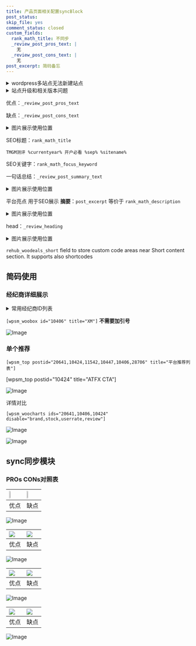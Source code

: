 ```yaml
---
title: 产品页面相关配置syncBlock
post_status: 
skip_file: yes
comment_status: closed
custom_fields:
  rank_math_title: 不同步
  _review_post_pros_text: |
    无
  _review_post_cons_text: |
    无
post_excerpt: 简码备忘
---
```

<details><summary>wordpress多站点无法新建站点</summary>

<li>和报错需要清理cookies一样的原因</li>
<li>wp-config.php里面<code>define( 'SUBDOMAIN_INSTALL', false );//子域名安装</code></li>
<li>新建子站点是用<code>define( 'SUBDOMAIN_INSTALL', true);//子域名安装</code> 完成以后，改成<code>false</code></li>
</details>

<details><summary>站点升级和相关版本问题</summary>

<p>wordpress：5.9.9
woocommerce：7.5.1
出现问题的地方：主题选项里面>><strong>Product layout >>compact style</strong></p>
<p>如何出现没有用过的字段 导致无法保存。先导出配置 然后进行修改，后面再次恢复即可。</p>
<p>出现部分字段无法显示时，需要返回默认布局后，对产品进行保存就好了。</p>
<p></p>
</details>

优点：`_review_post_pros_text`

缺点：`_review_post_cons_text`

<details><summary>图片展示使用位置</summary>

<img src="https://prod-files-secure.s3.us-west-2.amazonaws.com/39ed1227-6d7d-4570-be36-9ccd4a2c4241/f51d3d83-55d4-4bdf-9604-f37ec77ab556/Untitled.png?X-Amz-Algorithm=AWS4-HMAC-SHA256&X-Amz-Content-Sha256=UNSIGNED-PAYLOAD&X-Amz-Credential=ASIAZI2LB466UJAYB47B%2F20250221%2Fus-west-2%2Fs3%2Faws4_request&X-Amz-Date=20250221T165518Z&X-Amz-Expires=3600&X-Amz-Security-Token=IQoJb3JpZ2luX2VjELD%2F%2F%2F%2F%2F%2F%2F%2F%2F%2FwEaCXVzLXdlc3QtMiJHMEUCIFVSKL9g6CMzIAuJMcM%2FPs3LtHfF9v25nHQ7QScKT%2FAhAiEA8cb5uN5Yebu1IZqhpM0bVg8GDrVaVTInKgIR02R9irYqiAQI2f%2F%2F%2F%2F%2F%2F%2F%2F%2F%2FARAAGgw2Mzc0MjMxODM4MDUiDM%2B24CdPOx6FtHj5KCrcA9CgduvDAeJW3sBxxBDkd6%2BedBt1hUvqYFy43haqB1KfwoRGWKN5WKHxSGr4RtZjKq1aKBlGKPgyJGcaiqajyYc%2Bjp2Kh9ilioBJuC8PBPtjAVVbKXCTYAefIxmnuGDttibYU2%2ByXkF45P2ZmFfYmPOjmjnI4c%2Fu8wTxcLvU975JjX6i9AvN5%2FPAQuBk7jcRlDi%2B9OD7I7h7bZeHTXD7EnPyEBr1tWA91kErYKGDYGxOAzb4DmVwgzipAYPPLIPwfXoe1dAHpvanIa8ROM%2FEbSJ8QOZrN8004OS1gUp4d%2BmQsiuKsaBMj0r4JZq5NgMBxc7uigyp0A42DvAAMD9cMn%2Fxhovvaov5UGzA6xtIfohfACBcQxZMFv2E7fNOPPBEDDpvooF8kcYcnBcW2z5N90yY5R%2B21hY%2BvXEynTEKKW32wDbZG3ohs3AMwlToWIU%2B3KQkNhFsw84PaezmO3dT0MH%2F4Ngvx3nwWik01gyyvUw%2Bt%2Fp%2BbG7tKTR7djZUc%2FgppDTOC47Tn2gSK9Gml1Dnym3BD%2FzpPCF%2BCN40nFMVNbotVrTNGy5IUc9USWcYQqzvbU3EYZPQL0UqEvVVC4Ay6fGuBC7%2BxP%2F2tBT9XFPuR40iS21sPWxrFBIpQEg4MOq74r0GOqUBgrXFYO%2Fx%2BdDQvuYYy8x5Bf25zmT0DPjKizkuty1MTG0Ft4b0u3B62Iq24ECdg0MKs6ATv%2BQrBa98CD%2BwnEnPVZU0s7YQ%2F5EgbfjxX%2BzfyogIFRdD%2FtRmanwDg2FQSKLNiLWURt3hyYVMbpkxHeT063yLH%2B2KLq45iXRcFI7srOJ8o1dt%2By4uTRzFlCb51yHnCr%2BnqrJoQYgCIj6WDqyR26dEI3qm&X-Amz-Signature=8573b935469a03b90a6b9bfdc023ce9491d9007a06156869348b540e8dae6b30&X-Amz-SignedHeaders=host&x-id=GetObject" alt="Image">
</details>

SEO标题：`rank_math_title`

`TMGM测评 %currentyear% 开户必看 %sep% %sitename%`

SEO关键字：`rank_math_focus_keyword`

一句话总结：`_review_post_summary_text`

<details><summary>图片展示使用位置</summary>

<img src="https://prod-files-secure.s3.us-west-2.amazonaws.com/39ed1227-6d7d-4570-be36-9ccd4a2c4241/4b96a922-296c-4f4e-8630-d1c870cbce01/Untitled.png?X-Amz-Algorithm=AWS4-HMAC-SHA256&X-Amz-Content-Sha256=UNSIGNED-PAYLOAD&X-Amz-Credential=ASIAZI2LB4665SVMDULA%2F20250221%2Fus-west-2%2Fs3%2Faws4_request&X-Amz-Date=20250221T165519Z&X-Amz-Expires=3600&X-Amz-Security-Token=IQoJb3JpZ2luX2VjELD%2F%2F%2F%2F%2F%2F%2F%2F%2F%2FwEaCXVzLXdlc3QtMiJHMEUCIQDHc90c4GE6YNKnaeIAxLCUntw%2BLxqC3gWFMbtKzv%2B3JQIgIdZwGbNqY%2BNXU9jJxkSPx68ezGwDLX%2BNifhHs9Dkxf4qiAQI2f%2F%2F%2F%2F%2F%2F%2F%2F%2F%2FARAAGgw2Mzc0MjMxODM4MDUiDNHmtGnmsdAoRrtHzSrcA%2B%2BlcCSVuvkc55E%2B6KvGKCcBlpwFRoHIkFu7exkFl877lq%2BuqkhQEWTU8%2BgeXgqYJVWtOJbu2p%2FFXp91oxLIGQ3PGb0eapCQgqLCb1gLGAB1UBMeCRSuIUxf7dS0MUWI9DyZ58117A0hnZvR1UxlSdKf1kqaogmbHNr6jFPrY%2B1KiBIXMD72xHZA5%2Fa4u4C6uIkettnW%2F1O6gkgafVOCs%2F0CePrsvxFLUyvJGucYK1%2FSp9y2cMZhoNUitQEeQNKHIhei3N%2FyXBpKvQE1X2RdAfiAMw6msPPl%2BX6TfhnvzN2uR61IGlmwKSZGrjahSOztXbVcZZOlQriZr8h3clhvxR4erb%2F%2FQtWb6y9WVWeTsFpdhD4eNpwlaNirwYhzdsrmqAtDc9dyMAGHVT7cAAB1TI4NGylS7q%2B1Y3sXkzXZygvH5OXGz7lU3N%2BdXCQPAUPf6zl1BbeYP118K6gmBxYRJKUxs9Z%2FytUH20QIOlr6C0721VgrpG81GSYAzG6MjeK3CI%2B2UCaZ1ANL0NwEjSqn4uGIBOiCPyA9arQhJ1pJtrpYfSLIGPahuCoiro5p8SFaHjh%2FYB2CYYmBG%2B%2BAJ4rTvDJ1CjahaTy1XbI6cpBR74IAS1G8yXfA%2BBS%2FePSdMPK74r0GOqUBEqsLocbS5l38p7JvRqSdBinYSW8OTrF2SsdHLJmHYwnfajB9tQbExGClhGnSxe8SkCi2XT95U3AGtnRde4EC%2FWNnJWYjM8cTrymvshjXiuuJlRICYLrEsbNdLE9203AogdRbwhIpwLTm4Yd9DGln%2BMtv1cyKH3C%2Fpbd0%2F8wrRcgXLVDNGODAzcM7zioCLPoc%2BfQ58yO065A%2B4V%2FPNC3sfQA5oc6G&X-Amz-Signature=6f291a3911363cce3b2b28b5cc1ba584a48a40e95698d014fad62f9f41248e70&X-Amz-SignedHeaders=host&x-id=GetObject" alt="Image">
</details>

平台亮点 用于SEO展示 **摘要**：`post_excerpt`  等价于 `rank_math_description`

<details><summary>图片展示使用位置</summary>

<img src="https://prod-files-secure.s3.us-west-2.amazonaws.com/39ed1227-6d7d-4570-be36-9ccd4a2c4241/1ee11f63-b60a-4dfe-a7a7-d58ff23b5d88/Untitled.png?X-Amz-Algorithm=AWS4-HMAC-SHA256&X-Amz-Content-Sha256=UNSIGNED-PAYLOAD&X-Amz-Credential=ASIAZI2LB466Q4543BV2%2F20250221%2Fus-west-2%2Fs3%2Faws4_request&X-Amz-Date=20250221T165519Z&X-Amz-Expires=3600&X-Amz-Security-Token=IQoJb3JpZ2luX2VjELD%2F%2F%2F%2F%2F%2F%2F%2F%2F%2FwEaCXVzLXdlc3QtMiJIMEYCIQDb%2FCEwNA9QT4dK2x2g4s97ORDz9Xu5zgCnGnpOPi%2BcwgIhAKUi%2Fluui4PAJ1mt%2FzVTmQ5rKtlCx7W8lXXPNbzRFRTMKogECNn%2F%2F%2F%2F%2F%2F%2F%2F%2F%2FwEQABoMNjM3NDIzMTgzODA1Igx1%2FFrNrW%2FHPajTg2Iq3AMvnde%2BT%2BYNdPTcbapBg5R12KEV0GxQsyKfxvfJK8iUTYjm5yoxSxuj33Ge3Jt1nFVybzf5W4HS7cd1Sf%2FuScXIKUFG%2B5MSeLTBTEX28XQAUjHl1s5%2FD%2FlkaJVFixxWpD6pqBgJaDFOxk2%2FEBsKstWK1jUu8soPSXQGEyNI%2FDdpiCULqOQ8HaJkyYqrIwJN0eYHzJ0JNM0YInt5f7zITscsFPmUM9L%2BXdymvaI0Q7v49lCKO8DKHtGS90yJw8ezXzdtSSQuSW4x7GL44jqwl5galuM9Q7x2v1JkGaQyIzlkio85%2FDQHV2XZAzJDEQn3OOy8JB4%2B4%2FBHfDHzE0ItYRJrOsFzA%2F%2FzPkNyjPHDuzdovnssf1AV8jShWee%2B8mEwwRu3bH1FRg7iIYKEo3gR1aZRaJw773dpNUDRvNvKoQU4SbW6oX3ebWAa157GRu1WXA5cC%2F97lGEO0Ak6bvafGCaTsYwh41xPlz8KzkClAzYlybhNJr1UY6KJ8umQ4Ld5EBbKKEg6UYNlyYSlU3PZBriFrKpVGVlbQncDM6mxFSU8Vbo%2FLrrxXoPF0lLYWj9GxiTc40feFVFwIBl6qAWvK10bKBEV29KcIqrnPBGv0m%2FwNZmMjWfMorzoV7cxHzDju%2BK9BjqkAZhatQhdldwYSaLnp925b0PiGtvHaIl6m8Hal0Y6EeIpiTc%2FpFhDb8gUUxOw7PxDE0jyVr3qPP3pvJS588FcQ%2BOWiPBjbpfIU66Tl5d0u1yPFNTM3434PkNSNFbd2O%2BHVapnhDzUe%2BpbFh75uQSyzhQ6uaICm4A%2F19ACRC7vtCYZe6oSvdBHdbHqlloq%2Fl2miQruMUtCGlg92OzbVsgXvKlv97Xr&X-Amz-Signature=8ab1762c014e449e9b743748ad7f4cfbe0c353d9e219bb8f59e6c3d41059e876&X-Amz-SignedHeaders=host&x-id=GetObject" alt="Image">
<img src="https://prod-files-secure.s3.us-west-2.amazonaws.com/39ed1227-6d7d-4570-be36-9ccd4a2c4241/ad4118b5-78d8-4fbe-801e-3b29b5d99c01/Untitled.png?X-Amz-Algorithm=AWS4-HMAC-SHA256&X-Amz-Content-Sha256=UNSIGNED-PAYLOAD&X-Amz-Credential=ASIAZI2LB466Q4543BV2%2F20250221%2Fus-west-2%2Fs3%2Faws4_request&X-Amz-Date=20250221T165519Z&X-Amz-Expires=3600&X-Amz-Security-Token=IQoJb3JpZ2luX2VjELD%2F%2F%2F%2F%2F%2F%2F%2F%2F%2FwEaCXVzLXdlc3QtMiJIMEYCIQDb%2FCEwNA9QT4dK2x2g4s97ORDz9Xu5zgCnGnpOPi%2BcwgIhAKUi%2Fluui4PAJ1mt%2FzVTmQ5rKtlCx7W8lXXPNbzRFRTMKogECNn%2F%2F%2F%2F%2F%2F%2F%2F%2F%2FwEQABoMNjM3NDIzMTgzODA1Igx1%2FFrNrW%2FHPajTg2Iq3AMvnde%2BT%2BYNdPTcbapBg5R12KEV0GxQsyKfxvfJK8iUTYjm5yoxSxuj33Ge3Jt1nFVybzf5W4HS7cd1Sf%2FuScXIKUFG%2B5MSeLTBTEX28XQAUjHl1s5%2FD%2FlkaJVFixxWpD6pqBgJaDFOxk2%2FEBsKstWK1jUu8soPSXQGEyNI%2FDdpiCULqOQ8HaJkyYqrIwJN0eYHzJ0JNM0YInt5f7zITscsFPmUM9L%2BXdymvaI0Q7v49lCKO8DKHtGS90yJw8ezXzdtSSQuSW4x7GL44jqwl5galuM9Q7x2v1JkGaQyIzlkio85%2FDQHV2XZAzJDEQn3OOy8JB4%2B4%2FBHfDHzE0ItYRJrOsFzA%2F%2FzPkNyjPHDuzdovnssf1AV8jShWee%2B8mEwwRu3bH1FRg7iIYKEo3gR1aZRaJw773dpNUDRvNvKoQU4SbW6oX3ebWAa157GRu1WXA5cC%2F97lGEO0Ak6bvafGCaTsYwh41xPlz8KzkClAzYlybhNJr1UY6KJ8umQ4Ld5EBbKKEg6UYNlyYSlU3PZBriFrKpVGVlbQncDM6mxFSU8Vbo%2FLrrxXoPF0lLYWj9GxiTc40feFVFwIBl6qAWvK10bKBEV29KcIqrnPBGv0m%2FwNZmMjWfMorzoV7cxHzDju%2BK9BjqkAZhatQhdldwYSaLnp925b0PiGtvHaIl6m8Hal0Y6EeIpiTc%2FpFhDb8gUUxOw7PxDE0jyVr3qPP3pvJS588FcQ%2BOWiPBjbpfIU66Tl5d0u1yPFNTM3434PkNSNFbd2O%2BHVapnhDzUe%2BpbFh75uQSyzhQ6uaICm4A%2F19ACRC7vtCYZe6oSvdBHdbHqlloq%2Fl2miQruMUtCGlg92OzbVsgXvKlv97Xr&X-Amz-Signature=fed2a044260bf18debdafaa4239436da6f44130314aa2f3ac8506a0bb35e9126&X-Amz-SignedHeaders=host&x-id=GetObject" alt="Image">
<img src="https://prod-files-secure.s3.us-west-2.amazonaws.com/39ed1227-6d7d-4570-be36-9ccd4a2c4241/a38cf7c9-a79c-4b64-9e94-13589fe0758b/Untitled.png?X-Amz-Algorithm=AWS4-HMAC-SHA256&X-Amz-Content-Sha256=UNSIGNED-PAYLOAD&X-Amz-Credential=ASIAZI2LB466Q4543BV2%2F20250221%2Fus-west-2%2Fs3%2Faws4_request&X-Amz-Date=20250221T165519Z&X-Amz-Expires=3600&X-Amz-Security-Token=IQoJb3JpZ2luX2VjELD%2F%2F%2F%2F%2F%2F%2F%2F%2F%2FwEaCXVzLXdlc3QtMiJIMEYCIQDb%2FCEwNA9QT4dK2x2g4s97ORDz9Xu5zgCnGnpOPi%2BcwgIhAKUi%2Fluui4PAJ1mt%2FzVTmQ5rKtlCx7W8lXXPNbzRFRTMKogECNn%2F%2F%2F%2F%2F%2F%2F%2F%2F%2FwEQABoMNjM3NDIzMTgzODA1Igx1%2FFrNrW%2FHPajTg2Iq3AMvnde%2BT%2BYNdPTcbapBg5R12KEV0GxQsyKfxvfJK8iUTYjm5yoxSxuj33Ge3Jt1nFVybzf5W4HS7cd1Sf%2FuScXIKUFG%2B5MSeLTBTEX28XQAUjHl1s5%2FD%2FlkaJVFixxWpD6pqBgJaDFOxk2%2FEBsKstWK1jUu8soPSXQGEyNI%2FDdpiCULqOQ8HaJkyYqrIwJN0eYHzJ0JNM0YInt5f7zITscsFPmUM9L%2BXdymvaI0Q7v49lCKO8DKHtGS90yJw8ezXzdtSSQuSW4x7GL44jqwl5galuM9Q7x2v1JkGaQyIzlkio85%2FDQHV2XZAzJDEQn3OOy8JB4%2B4%2FBHfDHzE0ItYRJrOsFzA%2F%2FzPkNyjPHDuzdovnssf1AV8jShWee%2B8mEwwRu3bH1FRg7iIYKEo3gR1aZRaJw773dpNUDRvNvKoQU4SbW6oX3ebWAa157GRu1WXA5cC%2F97lGEO0Ak6bvafGCaTsYwh41xPlz8KzkClAzYlybhNJr1UY6KJ8umQ4Ld5EBbKKEg6UYNlyYSlU3PZBriFrKpVGVlbQncDM6mxFSU8Vbo%2FLrrxXoPF0lLYWj9GxiTc40feFVFwIBl6qAWvK10bKBEV29KcIqrnPBGv0m%2FwNZmMjWfMorzoV7cxHzDju%2BK9BjqkAZhatQhdldwYSaLnp925b0PiGtvHaIl6m8Hal0Y6EeIpiTc%2FpFhDb8gUUxOw7PxDE0jyVr3qPP3pvJS588FcQ%2BOWiPBjbpfIU66Tl5d0u1yPFNTM3434PkNSNFbd2O%2BHVapnhDzUe%2BpbFh75uQSyzhQ6uaICm4A%2F19ACRC7vtCYZe6oSvdBHdbHqlloq%2Fl2miQruMUtCGlg92OzbVsgXvKlv97Xr&X-Amz-Signature=30c36b8147726a39c4e4e2702bd5af11ec43ebe51b53a22bc5e1d7aaf0c0f208&X-Amz-SignedHeaders=host&x-id=GetObject" alt="Image">
<img src="https://prod-files-secure.s3.us-west-2.amazonaws.com/39ed1227-6d7d-4570-be36-9ccd4a2c4241/7da6fc1e-d2ac-42ae-8c75-cb5749aa18f6/Untitled.png?X-Amz-Algorithm=AWS4-HMAC-SHA256&X-Amz-Content-Sha256=UNSIGNED-PAYLOAD&X-Amz-Credential=ASIAZI2LB466Q4543BV2%2F20250221%2Fus-west-2%2Fs3%2Faws4_request&X-Amz-Date=20250221T165519Z&X-Amz-Expires=3600&X-Amz-Security-Token=IQoJb3JpZ2luX2VjELD%2F%2F%2F%2F%2F%2F%2F%2F%2F%2FwEaCXVzLXdlc3QtMiJIMEYCIQDb%2FCEwNA9QT4dK2x2g4s97ORDz9Xu5zgCnGnpOPi%2BcwgIhAKUi%2Fluui4PAJ1mt%2FzVTmQ5rKtlCx7W8lXXPNbzRFRTMKogECNn%2F%2F%2F%2F%2F%2F%2F%2F%2F%2FwEQABoMNjM3NDIzMTgzODA1Igx1%2FFrNrW%2FHPajTg2Iq3AMvnde%2BT%2BYNdPTcbapBg5R12KEV0GxQsyKfxvfJK8iUTYjm5yoxSxuj33Ge3Jt1nFVybzf5W4HS7cd1Sf%2FuScXIKUFG%2B5MSeLTBTEX28XQAUjHl1s5%2FD%2FlkaJVFixxWpD6pqBgJaDFOxk2%2FEBsKstWK1jUu8soPSXQGEyNI%2FDdpiCULqOQ8HaJkyYqrIwJN0eYHzJ0JNM0YInt5f7zITscsFPmUM9L%2BXdymvaI0Q7v49lCKO8DKHtGS90yJw8ezXzdtSSQuSW4x7GL44jqwl5galuM9Q7x2v1JkGaQyIzlkio85%2FDQHV2XZAzJDEQn3OOy8JB4%2B4%2FBHfDHzE0ItYRJrOsFzA%2F%2FzPkNyjPHDuzdovnssf1AV8jShWee%2B8mEwwRu3bH1FRg7iIYKEo3gR1aZRaJw773dpNUDRvNvKoQU4SbW6oX3ebWAa157GRu1WXA5cC%2F97lGEO0Ak6bvafGCaTsYwh41xPlz8KzkClAzYlybhNJr1UY6KJ8umQ4Ld5EBbKKEg6UYNlyYSlU3PZBriFrKpVGVlbQncDM6mxFSU8Vbo%2FLrrxXoPF0lLYWj9GxiTc40feFVFwIBl6qAWvK10bKBEV29KcIqrnPBGv0m%2FwNZmMjWfMorzoV7cxHzDju%2BK9BjqkAZhatQhdldwYSaLnp925b0PiGtvHaIl6m8Hal0Y6EeIpiTc%2FpFhDb8gUUxOw7PxDE0jyVr3qPP3pvJS588FcQ%2BOWiPBjbpfIU66Tl5d0u1yPFNTM3434PkNSNFbd2O%2BHVapnhDzUe%2BpbFh75uQSyzhQ6uaICm4A%2F19ACRC7vtCYZe6oSvdBHdbHqlloq%2Fl2miQruMUtCGlg92OzbVsgXvKlv97Xr&X-Amz-Signature=e8687814f2f3ae3f60811e3b0bd763593fc5b8343f0bec3e42856c78fc7ff595&X-Amz-SignedHeaders=host&x-id=GetObject" alt="Image">
<img src="https://prod-files-secure.s3.us-west-2.amazonaws.com/39ed1227-6d7d-4570-be36-9ccd4a2c4241/7e97f40a-eaee-47f5-b2f9-475f96808fa7/Untitled.png?X-Amz-Algorithm=AWS4-HMAC-SHA256&X-Amz-Content-Sha256=UNSIGNED-PAYLOAD&X-Amz-Credential=ASIAZI2LB466Q4543BV2%2F20250221%2Fus-west-2%2Fs3%2Faws4_request&X-Amz-Date=20250221T165519Z&X-Amz-Expires=3600&X-Amz-Security-Token=IQoJb3JpZ2luX2VjELD%2F%2F%2F%2F%2F%2F%2F%2F%2F%2FwEaCXVzLXdlc3QtMiJIMEYCIQDb%2FCEwNA9QT4dK2x2g4s97ORDz9Xu5zgCnGnpOPi%2BcwgIhAKUi%2Fluui4PAJ1mt%2FzVTmQ5rKtlCx7W8lXXPNbzRFRTMKogECNn%2F%2F%2F%2F%2F%2F%2F%2F%2F%2FwEQABoMNjM3NDIzMTgzODA1Igx1%2FFrNrW%2FHPajTg2Iq3AMvnde%2BT%2BYNdPTcbapBg5R12KEV0GxQsyKfxvfJK8iUTYjm5yoxSxuj33Ge3Jt1nFVybzf5W4HS7cd1Sf%2FuScXIKUFG%2B5MSeLTBTEX28XQAUjHl1s5%2FD%2FlkaJVFixxWpD6pqBgJaDFOxk2%2FEBsKstWK1jUu8soPSXQGEyNI%2FDdpiCULqOQ8HaJkyYqrIwJN0eYHzJ0JNM0YInt5f7zITscsFPmUM9L%2BXdymvaI0Q7v49lCKO8DKHtGS90yJw8ezXzdtSSQuSW4x7GL44jqwl5galuM9Q7x2v1JkGaQyIzlkio85%2FDQHV2XZAzJDEQn3OOy8JB4%2B4%2FBHfDHzE0ItYRJrOsFzA%2F%2FzPkNyjPHDuzdovnssf1AV8jShWee%2B8mEwwRu3bH1FRg7iIYKEo3gR1aZRaJw773dpNUDRvNvKoQU4SbW6oX3ebWAa157GRu1WXA5cC%2F97lGEO0Ak6bvafGCaTsYwh41xPlz8KzkClAzYlybhNJr1UY6KJ8umQ4Ld5EBbKKEg6UYNlyYSlU3PZBriFrKpVGVlbQncDM6mxFSU8Vbo%2FLrrxXoPF0lLYWj9GxiTc40feFVFwIBl6qAWvK10bKBEV29KcIqrnPBGv0m%2FwNZmMjWfMorzoV7cxHzDju%2BK9BjqkAZhatQhdldwYSaLnp925b0PiGtvHaIl6m8Hal0Y6EeIpiTc%2FpFhDb8gUUxOw7PxDE0jyVr3qPP3pvJS588FcQ%2BOWiPBjbpfIU66Tl5d0u1yPFNTM3434PkNSNFbd2O%2BHVapnhDzUe%2BpbFh75uQSyzhQ6uaICm4A%2F19ACRC7vtCYZe6oSvdBHdbHqlloq%2Fl2miQruMUtCGlg92OzbVsgXvKlv97Xr&X-Amz-Signature=8027205b5c636345468a3dfb0a1e445495187be1ce7d367a025dd7b086654968&X-Amz-SignedHeaders=host&x-id=GetObject" alt="Image">
</details>

head：`_review_heading`

<details><summary>图片展示使用位置</summary>

<img src="https://prod-files-secure.s3.us-west-2.amazonaws.com/39ed1227-6d7d-4570-be36-9ccd4a2c4241/3a4650ad-9887-415c-889a-edd51fa54f27/Untitled.png?X-Amz-Algorithm=AWS4-HMAC-SHA256&X-Amz-Content-Sha256=UNSIGNED-PAYLOAD&X-Amz-Credential=ASIAZI2LB4665FEDJEUO%2F20250221%2Fus-west-2%2Fs3%2Faws4_request&X-Amz-Date=20250221T165519Z&X-Amz-Expires=3600&X-Amz-Security-Token=IQoJb3JpZ2luX2VjELD%2F%2F%2F%2F%2F%2F%2F%2F%2F%2FwEaCXVzLXdlc3QtMiJHMEUCIAqG3xxnaV6iDxpJ9m3WLGHFGf5Bgolx1Kt7G16HsHs3AiEAzbj8FEBv0%2BF6zUo%2Ftz3x9vBxC8oelKtLdTFdtfc8uj0qiAQI2f%2F%2F%2F%2F%2F%2F%2F%2F%2F%2FARAAGgw2Mzc0MjMxODM4MDUiDOulC0q0GnV5bzdPdCrcA%2BZN8v6dKrjbGamfV49nmY3hnKaVGyZImSIX8j%2BmhPMzGAjB10MUKjDkmLWt0XbnzdQm1kkB%2B%2FWbEy%2FOvnU9to8GZBEozDYiNqxAIuBs2iK8QDSXJVN6k4fDCw9N8UYO%2BX%2Fsw4bHvQFBJd%2FbazKFEFFsP87QFOEq8jFUYTMtlfZOAlvhqTRL3jKRBky4Bmaf7HQbXmJJO1oP2RN8d9AQ4i9v0u1bJgY4pGjg2WskfXXjMZCtli7aL%2Bk1tSrHSCZW5HSLFYSwicV6HCWnP5Z7hdAfzek%2BRwGJ5ajzWE9AqrhHRhMWCPfNzX3R%2BQUVR%2FraxOKjdHeQsSNjtjXvhBu5zn88vEk96IQh7z3fsRVCn4H%2B8z5oNZ2SO4AjJre2s1Nhhy5T9Ie1h2tuHmIMSlYBlI%2F12s4OyEAcG6TYRbpv5qdRecSXbqq9NalKPKPe%2FEr8l2MVba8%2FpZ3X7dtfH%2BW7dijsV9FHkakYx4kyQT9He0%2B132ogUeJMs325s5onKduNh8jC0Cz2QSGGXM2%2FQ55JwD9qEBiXVMH4qakRvdGKIFhXOSxlXbhAfMTnfPJLkAmvOVBRoGKs%2B6fqYLMWrDd1ALtMtV7x%2BfhaN513IFe1XTT%2BNs6afvmBCM2KJRWtMM674r0GOqUBc8O6fmQgG6PTJ075U8HZsUpXsCwVAE0pf8DF%2Fp93y3s5f2ngYrMvPDRziPM3VMg%2FWR61Uu2L%2BtqrP8vbsmn%2FXaOkWv%2BeYxlw6%2FpRB4j7rGGfHe0xzs%2BL%2FdIEvYPtPxcXSu%2FurBc81UxkCn%2Fj9kJkRHR4Lloo23IYmiyJ0MFssyV8Rqf7BwdsHPLglSN%2Bz7%2FhIg1FQIBEtjmzPu2GZC9k3ZfmTixQ&X-Amz-Signature=5ecc71be8e9049d0954e03e354e20b9b623fdac0154a43281f5f464cb31a334d&X-Amz-SignedHeaders=host&x-id=GetObject" alt="Image">
</details>

`rehub_woodeals_short`	field to store custom code areas near Short content section. It supports also shortcodes



## 简码使用

### 经纪商详细展示

<details><summary>常用经纪商ID列表</summary>

<pre><code class="php">嘉盛 ===> 20641  [wpsm_woobox id="20641" title="嘉盛"]
易信easymarkets ===> 11542  [wpsm_woobox id="11542" title="易信easymarkets"]
ATFX外汇 ===> 10424  [wpsm_woobox id="10424" title="ATFX"]
XM ===> 10406  [wpsm_woobox id="10406" title="XM"]
TMGM ===> 29622  [wpsm_woobox id="29622" title="TMGM"]
HYCM ===> 10447  [wpsm_woobox id="10447" title="HYCM"]
fpmarkets澳福外汇 ===> 20639  [wpsm_woobox id="20639" title="fpmarkets澳福外汇"]</code></pre>
</details>

`[wpsm_woobox id="10406" title="XM"]` **不需要加引号**

![Image](https://prod-files-secure.s3.us-west-2.amazonaws.com/39ed1227-6d7d-4570-be36-9ccd4a2c4241/4f898f9d-0fa7-4e43-acd3-ac6bc7be575a/Untitled.png?X-Amz-Algorithm=AWS4-HMAC-SHA256&X-Amz-Content-Sha256=UNSIGNED-PAYLOAD&X-Amz-Credential=ASIAZI2LB466TX2XWVYR%2F20250221%2Fus-west-2%2Fs3%2Faws4_request&X-Amz-Date=20250221T165517Z&X-Amz-Expires=3600&X-Amz-Security-Token=IQoJb3JpZ2luX2VjELD%2F%2F%2F%2F%2F%2F%2F%2F%2F%2FwEaCXVzLXdlc3QtMiJHMEUCIQDZ%2BDU8ZiC%2Fa8iiWlNNPmX7cu%2BC0b2ZlF20fEBvRDKD4wIgd6uZzCU9hciG3M9Qp6clkJBEsYmXY8f%2F%2FwAvYH9O2LkqiAQI2f%2F%2F%2F%2F%2F%2F%2F%2F%2F%2FARAAGgw2Mzc0MjMxODM4MDUiDEjf8ebIfpU97hOhXircAwrbZFX15iuEdq3rv979wcWpA4wKj7FOypCg1oGpKWmZo9aaboKaxeprRZdb7BfJxs7EXrB4ZRavgVGQO8Aps3BHWB2oj5k4BzCVpDlv4G6heTAICWx8w8lydu7Y8pPd%2BA6Pl6XdMckheH%2FZO%2BdfWyes3pAE3zg%2F8aJV7nJGFRhPGJpcQOjwEhOzPIj0joZBThHFMaO6mymJ7H4eAQ6AksrE6ndgno0wYA8i0P4oWLtstdLYNQ6Sg3QMYyJTrjoJo805fkz9YOun4Uteec6gCDdt%2F%2FPYm7lKn%2FIkMzdp2EP8fly8F8Tddw4nGsBNn4pc2hBfIIYodOX3bo0UpiCSkJP3D%2BmPGcXZ0OMxDn75wXNp07XI3H%2Bpl9vIDwStZbUNrTHn%2Fp3a7VLKouICyoiokMnlAYr3oKsWVjNtOaAAEG7y0%2Bejd%2BTlhDvFBa1cU%2BzxYeM9tQ53vKXReMD6W7iHXJmkmKMOZqHpA1%2BfxQwO2MwPQL9zgGdmypiA9n55uARRrmBuz3CXm4qHBSXWm0t23T2bKU8y3GAmLGog%2FVeTaM6JjZQs0Yg1R%2BsKnPI3OvuTcvgm2YlvmkyTKGNiL25gJI80r5u1BG%2FhvmqQIEamwJJZaWmrckbZ1FYh8dPYMM%2B74r0GOqUBVqRcWSqwhbNilzTDzoNKsp3dOZGQ9GlMUdeF3b2TgWrJ%2B%2Fe5cMyDZhfO1IOGrNyRa2nPHUmGYS8%2BpZksR5EjqMdGihPjzu88UW79wbOTC5cxXfC5lC8%2BTbv%2FUutaF7mVkL7Fpzl8pr1zzQw1xFe1F77RpILAr6WfDyKg1I%2FwWoyFOzxe1uLwTyGgnNwF5YoWi3nThUfwNNEBQiSiWH%2FwnyKfQGJa&X-Amz-Signature=ed2d752eda0c9b187f514cbbefaea37e50cc33b94df9e068d0873e21552349c1&X-Amz-SignedHeaders=host&x-id=GetObject)

### 单个推荐
`[wpsm_top postid="20641,10424,11542,10447,10406,28706" title="平台推荐列表"]`

[wpsm_top postid="10424" title="ATFX CTA"]

![Image](https://prod-files-secure.s3.us-west-2.amazonaws.com/39ed1227-6d7d-4570-be36-9ccd4a2c4241/5ac620dc-51a8-48b6-b55d-91f47299193c/Untitled.png?X-Amz-Algorithm=AWS4-HMAC-SHA256&X-Amz-Content-Sha256=UNSIGNED-PAYLOAD&X-Amz-Credential=ASIAZI2LB466TX2XWVYR%2F20250221%2Fus-west-2%2Fs3%2Faws4_request&X-Amz-Date=20250221T165517Z&X-Amz-Expires=3600&X-Amz-Security-Token=IQoJb3JpZ2luX2VjELD%2F%2F%2F%2F%2F%2F%2F%2F%2F%2FwEaCXVzLXdlc3QtMiJHMEUCIQDZ%2BDU8ZiC%2Fa8iiWlNNPmX7cu%2BC0b2ZlF20fEBvRDKD4wIgd6uZzCU9hciG3M9Qp6clkJBEsYmXY8f%2F%2FwAvYH9O2LkqiAQI2f%2F%2F%2F%2F%2F%2F%2F%2F%2F%2FARAAGgw2Mzc0MjMxODM4MDUiDEjf8ebIfpU97hOhXircAwrbZFX15iuEdq3rv979wcWpA4wKj7FOypCg1oGpKWmZo9aaboKaxeprRZdb7BfJxs7EXrB4ZRavgVGQO8Aps3BHWB2oj5k4BzCVpDlv4G6heTAICWx8w8lydu7Y8pPd%2BA6Pl6XdMckheH%2FZO%2BdfWyes3pAE3zg%2F8aJV7nJGFRhPGJpcQOjwEhOzPIj0joZBThHFMaO6mymJ7H4eAQ6AksrE6ndgno0wYA8i0P4oWLtstdLYNQ6Sg3QMYyJTrjoJo805fkz9YOun4Uteec6gCDdt%2F%2FPYm7lKn%2FIkMzdp2EP8fly8F8Tddw4nGsBNn4pc2hBfIIYodOX3bo0UpiCSkJP3D%2BmPGcXZ0OMxDn75wXNp07XI3H%2Bpl9vIDwStZbUNrTHn%2Fp3a7VLKouICyoiokMnlAYr3oKsWVjNtOaAAEG7y0%2Bejd%2BTlhDvFBa1cU%2BzxYeM9tQ53vKXReMD6W7iHXJmkmKMOZqHpA1%2BfxQwO2MwPQL9zgGdmypiA9n55uARRrmBuz3CXm4qHBSXWm0t23T2bKU8y3GAmLGog%2FVeTaM6JjZQs0Yg1R%2BsKnPI3OvuTcvgm2YlvmkyTKGNiL25gJI80r5u1BG%2FhvmqQIEamwJJZaWmrckbZ1FYh8dPYMM%2B74r0GOqUBVqRcWSqwhbNilzTDzoNKsp3dOZGQ9GlMUdeF3b2TgWrJ%2B%2Fe5cMyDZhfO1IOGrNyRa2nPHUmGYS8%2BpZksR5EjqMdGihPjzu88UW79wbOTC5cxXfC5lC8%2BTbv%2FUutaF7mVkL7Fpzl8pr1zzQw1xFe1F77RpILAr6WfDyKg1I%2FwWoyFOzxe1uLwTyGgnNwF5YoWi3nThUfwNNEBQiSiWH%2FwnyKfQGJa&X-Amz-Signature=e28db61d42655eb7e0d11651d8413dcae2939163c6d577e9cd8ec589da9c34ec&X-Amz-SignedHeaders=host&x-id=GetObject)

详情对比

`[wpsm_woocharts ids="20641,10406,10424" disable="brand,stock,userrate,review"]`

![Image](https://prod-files-secure.s3.us-west-2.amazonaws.com/39ed1227-6d7d-4570-be36-9ccd4a2c4241/bf3ba45f-b9f3-4295-8aef-b4a495fd25f4/Untitled.png?X-Amz-Algorithm=AWS4-HMAC-SHA256&X-Amz-Content-Sha256=UNSIGNED-PAYLOAD&X-Amz-Credential=ASIAZI2LB466TX2XWVYR%2F20250221%2Fus-west-2%2Fs3%2Faws4_request&X-Amz-Date=20250221T165517Z&X-Amz-Expires=3600&X-Amz-Security-Token=IQoJb3JpZ2luX2VjELD%2F%2F%2F%2F%2F%2F%2F%2F%2F%2FwEaCXVzLXdlc3QtMiJHMEUCIQDZ%2BDU8ZiC%2Fa8iiWlNNPmX7cu%2BC0b2ZlF20fEBvRDKD4wIgd6uZzCU9hciG3M9Qp6clkJBEsYmXY8f%2F%2FwAvYH9O2LkqiAQI2f%2F%2F%2F%2F%2F%2F%2F%2F%2F%2FARAAGgw2Mzc0MjMxODM4MDUiDEjf8ebIfpU97hOhXircAwrbZFX15iuEdq3rv979wcWpA4wKj7FOypCg1oGpKWmZo9aaboKaxeprRZdb7BfJxs7EXrB4ZRavgVGQO8Aps3BHWB2oj5k4BzCVpDlv4G6heTAICWx8w8lydu7Y8pPd%2BA6Pl6XdMckheH%2FZO%2BdfWyes3pAE3zg%2F8aJV7nJGFRhPGJpcQOjwEhOzPIj0joZBThHFMaO6mymJ7H4eAQ6AksrE6ndgno0wYA8i0P4oWLtstdLYNQ6Sg3QMYyJTrjoJo805fkz9YOun4Uteec6gCDdt%2F%2FPYm7lKn%2FIkMzdp2EP8fly8F8Tddw4nGsBNn4pc2hBfIIYodOX3bo0UpiCSkJP3D%2BmPGcXZ0OMxDn75wXNp07XI3H%2Bpl9vIDwStZbUNrTHn%2Fp3a7VLKouICyoiokMnlAYr3oKsWVjNtOaAAEG7y0%2Bejd%2BTlhDvFBa1cU%2BzxYeM9tQ53vKXReMD6W7iHXJmkmKMOZqHpA1%2BfxQwO2MwPQL9zgGdmypiA9n55uARRrmBuz3CXm4qHBSXWm0t23T2bKU8y3GAmLGog%2FVeTaM6JjZQs0Yg1R%2BsKnPI3OvuTcvgm2YlvmkyTKGNiL25gJI80r5u1BG%2FhvmqQIEamwJJZaWmrckbZ1FYh8dPYMM%2B74r0GOqUBVqRcWSqwhbNilzTDzoNKsp3dOZGQ9GlMUdeF3b2TgWrJ%2B%2Fe5cMyDZhfO1IOGrNyRa2nPHUmGYS8%2BpZksR5EjqMdGihPjzu88UW79wbOTC5cxXfC5lC8%2BTbv%2FUutaF7mVkL7Fpzl8pr1zzQw1xFe1F77RpILAr6WfDyKg1I%2FwWoyFOzxe1uLwTyGgnNwF5YoWi3nThUfwNNEBQiSiWH%2FwnyKfQGJa&X-Amz-Signature=ca91d721c1e25305cb8f7bb22ea60eed423a2ab18b82ab21452b3e205fd27635&X-Amz-SignedHeaders=host&x-id=GetObject)

![Image](https://prod-files-secure.s3.us-west-2.amazonaws.com/39ed1227-6d7d-4570-be36-9ccd4a2c4241/30bc56ef-f383-4b48-9768-2ebc9e436ec0/Untitled.png?X-Amz-Algorithm=AWS4-HMAC-SHA256&X-Amz-Content-Sha256=UNSIGNED-PAYLOAD&X-Amz-Credential=ASIAZI2LB466TX2XWVYR%2F20250221%2Fus-west-2%2Fs3%2Faws4_request&X-Amz-Date=20250221T165517Z&X-Amz-Expires=3600&X-Amz-Security-Token=IQoJb3JpZ2luX2VjELD%2F%2F%2F%2F%2F%2F%2F%2F%2F%2FwEaCXVzLXdlc3QtMiJHMEUCIQDZ%2BDU8ZiC%2Fa8iiWlNNPmX7cu%2BC0b2ZlF20fEBvRDKD4wIgd6uZzCU9hciG3M9Qp6clkJBEsYmXY8f%2F%2FwAvYH9O2LkqiAQI2f%2F%2F%2F%2F%2F%2F%2F%2F%2F%2FARAAGgw2Mzc0MjMxODM4MDUiDEjf8ebIfpU97hOhXircAwrbZFX15iuEdq3rv979wcWpA4wKj7FOypCg1oGpKWmZo9aaboKaxeprRZdb7BfJxs7EXrB4ZRavgVGQO8Aps3BHWB2oj5k4BzCVpDlv4G6heTAICWx8w8lydu7Y8pPd%2BA6Pl6XdMckheH%2FZO%2BdfWyes3pAE3zg%2F8aJV7nJGFRhPGJpcQOjwEhOzPIj0joZBThHFMaO6mymJ7H4eAQ6AksrE6ndgno0wYA8i0P4oWLtstdLYNQ6Sg3QMYyJTrjoJo805fkz9YOun4Uteec6gCDdt%2F%2FPYm7lKn%2FIkMzdp2EP8fly8F8Tddw4nGsBNn4pc2hBfIIYodOX3bo0UpiCSkJP3D%2BmPGcXZ0OMxDn75wXNp07XI3H%2Bpl9vIDwStZbUNrTHn%2Fp3a7VLKouICyoiokMnlAYr3oKsWVjNtOaAAEG7y0%2Bejd%2BTlhDvFBa1cU%2BzxYeM9tQ53vKXReMD6W7iHXJmkmKMOZqHpA1%2BfxQwO2MwPQL9zgGdmypiA9n55uARRrmBuz3CXm4qHBSXWm0t23T2bKU8y3GAmLGog%2FVeTaM6JjZQs0Yg1R%2BsKnPI3OvuTcvgm2YlvmkyTKGNiL25gJI80r5u1BG%2FhvmqQIEamwJJZaWmrckbZ1FYh8dPYMM%2B74r0GOqUBVqRcWSqwhbNilzTDzoNKsp3dOZGQ9GlMUdeF3b2TgWrJ%2B%2Fe5cMyDZhfO1IOGrNyRa2nPHUmGYS8%2BpZksR5EjqMdGihPjzu88UW79wbOTC5cxXfC5lC8%2BTbv%2FUutaF7mVkL7Fpzl8pr1zzQw1xFe1F77RpILAr6WfDyKg1I%2FwWoyFOzxe1uLwTyGgnNwF5YoWi3nThUfwNNEBQiSiWH%2FwnyKfQGJa&X-Amz-Signature=47e18ed8ddbf6a4d2f13ed30d93986cacd1d10f6c5b5306e2997d42c420699d1&X-Amz-SignedHeaders=host&x-id=GetObject)

## sync同步模块

### PROs CONs对照表

| <img src="https://cdn.ifttt.fun/gh/jarlin8/OSS@main/icons/customize/pros.svg" height="auto" width="37.3%"> | <img src="https://cdn.ifttt.fun/gh/jarlin8/OSS@main/icons/customize/cons.svg" height="auto" width="28.8%"> |
| :--- | :--- |
| 优点 | 缺点 |

![Image](https://prod-files-secure.s3.us-west-2.amazonaws.com/39ed1227-6d7d-4570-be36-9ccd4a2c4241/8742b755-dfb5-4004-9a5f-d6e561664bd8/Untitled.png?X-Amz-Algorithm=AWS4-HMAC-SHA256&X-Amz-Content-Sha256=UNSIGNED-PAYLOAD&X-Amz-Credential=ASIAZI2LB466TX2XWVYR%2F20250221%2Fus-west-2%2Fs3%2Faws4_request&X-Amz-Date=20250221T165517Z&X-Amz-Expires=3600&X-Amz-Security-Token=IQoJb3JpZ2luX2VjELD%2F%2F%2F%2F%2F%2F%2F%2F%2F%2FwEaCXVzLXdlc3QtMiJHMEUCIQDZ%2BDU8ZiC%2Fa8iiWlNNPmX7cu%2BC0b2ZlF20fEBvRDKD4wIgd6uZzCU9hciG3M9Qp6clkJBEsYmXY8f%2F%2FwAvYH9O2LkqiAQI2f%2F%2F%2F%2F%2F%2F%2F%2F%2F%2FARAAGgw2Mzc0MjMxODM4MDUiDEjf8ebIfpU97hOhXircAwrbZFX15iuEdq3rv979wcWpA4wKj7FOypCg1oGpKWmZo9aaboKaxeprRZdb7BfJxs7EXrB4ZRavgVGQO8Aps3BHWB2oj5k4BzCVpDlv4G6heTAICWx8w8lydu7Y8pPd%2BA6Pl6XdMckheH%2FZO%2BdfWyes3pAE3zg%2F8aJV7nJGFRhPGJpcQOjwEhOzPIj0joZBThHFMaO6mymJ7H4eAQ6AksrE6ndgno0wYA8i0P4oWLtstdLYNQ6Sg3QMYyJTrjoJo805fkz9YOun4Uteec6gCDdt%2F%2FPYm7lKn%2FIkMzdp2EP8fly8F8Tddw4nGsBNn4pc2hBfIIYodOX3bo0UpiCSkJP3D%2BmPGcXZ0OMxDn75wXNp07XI3H%2Bpl9vIDwStZbUNrTHn%2Fp3a7VLKouICyoiokMnlAYr3oKsWVjNtOaAAEG7y0%2Bejd%2BTlhDvFBa1cU%2BzxYeM9tQ53vKXReMD6W7iHXJmkmKMOZqHpA1%2BfxQwO2MwPQL9zgGdmypiA9n55uARRrmBuz3CXm4qHBSXWm0t23T2bKU8y3GAmLGog%2FVeTaM6JjZQs0Yg1R%2BsKnPI3OvuTcvgm2YlvmkyTKGNiL25gJI80r5u1BG%2FhvmqQIEamwJJZaWmrckbZ1FYh8dPYMM%2B74r0GOqUBVqRcWSqwhbNilzTDzoNKsp3dOZGQ9GlMUdeF3b2TgWrJ%2B%2Fe5cMyDZhfO1IOGrNyRa2nPHUmGYS8%2BpZksR5EjqMdGihPjzu88UW79wbOTC5cxXfC5lC8%2BTbv%2FUutaF7mVkL7Fpzl8pr1zzQw1xFe1F77RpILAr6WfDyKg1I%2FwWoyFOzxe1uLwTyGgnNwF5YoWi3nThUfwNNEBQiSiWH%2FwnyKfQGJa&X-Amz-Signature=61a26b82a8e9349dcfb1d8a722201c91a2b43abd01f87ba6231924f8f082097b&X-Amz-SignedHeaders=host&x-id=GetObject)

| <img src="https://cdn.ifttt.fun/gh/jarlin8/OSS@main/icons/customize/pros1.svg" height="auto"> | <img src="https://cdn.ifttt.fun/gh/jarlin8/OSS@main/icons/customize/cons1.svg" height="auto"> |
| :--- | :--- |
| 优点 | 缺点 |

![Image](https://prod-files-secure.s3.us-west-2.amazonaws.com/39ed1227-6d7d-4570-be36-9ccd4a2c4241/806358f8-c9c4-4e17-bb35-c6c76a5397a5/Untitled.png?X-Amz-Algorithm=AWS4-HMAC-SHA256&X-Amz-Content-Sha256=UNSIGNED-PAYLOAD&X-Amz-Credential=ASIAZI2LB466TX2XWVYR%2F20250221%2Fus-west-2%2Fs3%2Faws4_request&X-Amz-Date=20250221T165517Z&X-Amz-Expires=3600&X-Amz-Security-Token=IQoJb3JpZ2luX2VjELD%2F%2F%2F%2F%2F%2F%2F%2F%2F%2FwEaCXVzLXdlc3QtMiJHMEUCIQDZ%2BDU8ZiC%2Fa8iiWlNNPmX7cu%2BC0b2ZlF20fEBvRDKD4wIgd6uZzCU9hciG3M9Qp6clkJBEsYmXY8f%2F%2FwAvYH9O2LkqiAQI2f%2F%2F%2F%2F%2F%2F%2F%2F%2F%2FARAAGgw2Mzc0MjMxODM4MDUiDEjf8ebIfpU97hOhXircAwrbZFX15iuEdq3rv979wcWpA4wKj7FOypCg1oGpKWmZo9aaboKaxeprRZdb7BfJxs7EXrB4ZRavgVGQO8Aps3BHWB2oj5k4BzCVpDlv4G6heTAICWx8w8lydu7Y8pPd%2BA6Pl6XdMckheH%2FZO%2BdfWyes3pAE3zg%2F8aJV7nJGFRhPGJpcQOjwEhOzPIj0joZBThHFMaO6mymJ7H4eAQ6AksrE6ndgno0wYA8i0P4oWLtstdLYNQ6Sg3QMYyJTrjoJo805fkz9YOun4Uteec6gCDdt%2F%2FPYm7lKn%2FIkMzdp2EP8fly8F8Tddw4nGsBNn4pc2hBfIIYodOX3bo0UpiCSkJP3D%2BmPGcXZ0OMxDn75wXNp07XI3H%2Bpl9vIDwStZbUNrTHn%2Fp3a7VLKouICyoiokMnlAYr3oKsWVjNtOaAAEG7y0%2Bejd%2BTlhDvFBa1cU%2BzxYeM9tQ53vKXReMD6W7iHXJmkmKMOZqHpA1%2BfxQwO2MwPQL9zgGdmypiA9n55uARRrmBuz3CXm4qHBSXWm0t23T2bKU8y3GAmLGog%2FVeTaM6JjZQs0Yg1R%2BsKnPI3OvuTcvgm2YlvmkyTKGNiL25gJI80r5u1BG%2FhvmqQIEamwJJZaWmrckbZ1FYh8dPYMM%2B74r0GOqUBVqRcWSqwhbNilzTDzoNKsp3dOZGQ9GlMUdeF3b2TgWrJ%2B%2Fe5cMyDZhfO1IOGrNyRa2nPHUmGYS8%2BpZksR5EjqMdGihPjzu88UW79wbOTC5cxXfC5lC8%2BTbv%2FUutaF7mVkL7Fpzl8pr1zzQw1xFe1F77RpILAr6WfDyKg1I%2FwWoyFOzxe1uLwTyGgnNwF5YoWi3nThUfwNNEBQiSiWH%2FwnyKfQGJa&X-Amz-Signature=18bbc0ff1829224a6628dd37440eed4f0ccf4e5ad9d61542ec5a334ca4d50a8f&X-Amz-SignedHeaders=host&x-id=GetObject)

| <img src="https://cdn.ifttt.fun/gh/jarlin8/OSS@main/icons/customize/pros2.svg" height="auto"> | <img src="https://cdn.ifttt.fun/gh/jarlin8/OSS@main/icons/customize/cons2.svg" height="auto"> |
| :--- | :--- |
| 优点 | 缺点 |

![Image](https://prod-files-secure.s3.us-west-2.amazonaws.com/39ed1227-6d7d-4570-be36-9ccd4a2c4241/a9245ec9-70dd-4005-b534-0d54315fc5f3/Untitled.png?X-Amz-Algorithm=AWS4-HMAC-SHA256&X-Amz-Content-Sha256=UNSIGNED-PAYLOAD&X-Amz-Credential=ASIAZI2LB466TX2XWVYR%2F20250221%2Fus-west-2%2Fs3%2Faws4_request&X-Amz-Date=20250221T165517Z&X-Amz-Expires=3600&X-Amz-Security-Token=IQoJb3JpZ2luX2VjELD%2F%2F%2F%2F%2F%2F%2F%2F%2F%2FwEaCXVzLXdlc3QtMiJHMEUCIQDZ%2BDU8ZiC%2Fa8iiWlNNPmX7cu%2BC0b2ZlF20fEBvRDKD4wIgd6uZzCU9hciG3M9Qp6clkJBEsYmXY8f%2F%2FwAvYH9O2LkqiAQI2f%2F%2F%2F%2F%2F%2F%2F%2F%2F%2FARAAGgw2Mzc0MjMxODM4MDUiDEjf8ebIfpU97hOhXircAwrbZFX15iuEdq3rv979wcWpA4wKj7FOypCg1oGpKWmZo9aaboKaxeprRZdb7BfJxs7EXrB4ZRavgVGQO8Aps3BHWB2oj5k4BzCVpDlv4G6heTAICWx8w8lydu7Y8pPd%2BA6Pl6XdMckheH%2FZO%2BdfWyes3pAE3zg%2F8aJV7nJGFRhPGJpcQOjwEhOzPIj0joZBThHFMaO6mymJ7H4eAQ6AksrE6ndgno0wYA8i0P4oWLtstdLYNQ6Sg3QMYyJTrjoJo805fkz9YOun4Uteec6gCDdt%2F%2FPYm7lKn%2FIkMzdp2EP8fly8F8Tddw4nGsBNn4pc2hBfIIYodOX3bo0UpiCSkJP3D%2BmPGcXZ0OMxDn75wXNp07XI3H%2Bpl9vIDwStZbUNrTHn%2Fp3a7VLKouICyoiokMnlAYr3oKsWVjNtOaAAEG7y0%2Bejd%2BTlhDvFBa1cU%2BzxYeM9tQ53vKXReMD6W7iHXJmkmKMOZqHpA1%2BfxQwO2MwPQL9zgGdmypiA9n55uARRrmBuz3CXm4qHBSXWm0t23T2bKU8y3GAmLGog%2FVeTaM6JjZQs0Yg1R%2BsKnPI3OvuTcvgm2YlvmkyTKGNiL25gJI80r5u1BG%2FhvmqQIEamwJJZaWmrckbZ1FYh8dPYMM%2B74r0GOqUBVqRcWSqwhbNilzTDzoNKsp3dOZGQ9GlMUdeF3b2TgWrJ%2B%2Fe5cMyDZhfO1IOGrNyRa2nPHUmGYS8%2BpZksR5EjqMdGihPjzu88UW79wbOTC5cxXfC5lC8%2BTbv%2FUutaF7mVkL7Fpzl8pr1zzQw1xFe1F77RpILAr6WfDyKg1I%2FwWoyFOzxe1uLwTyGgnNwF5YoWi3nThUfwNNEBQiSiWH%2FwnyKfQGJa&X-Amz-Signature=2b69d166420877edc7804634b7af1ddcfaaf0b78ad3df96124fa3f6f2b128af9&X-Amz-SignedHeaders=host&x-id=GetObject)

| <img src="https://cdn.ifttt.fun/gh/jarlin8/OSS@main/icons/customize/pros3.svg" height="auto"> | <img src="https://cdn.ifttt.fun/gh/jarlin8/OSS@main/icons/customize/cons3.svg" height="auto"> |
| :--- | :--- |
| 优点 | 缺点 |

![Image](https://prod-files-secure.s3.us-west-2.amazonaws.com/39ed1227-6d7d-4570-be36-9ccd4a2c4241/e1e580a2-2e5c-4780-9ff4-19c318fc2284/Untitled.png?X-Amz-Algorithm=AWS4-HMAC-SHA256&X-Amz-Content-Sha256=UNSIGNED-PAYLOAD&X-Amz-Credential=ASIAZI2LB466TX2XWVYR%2F20250221%2Fus-west-2%2Fs3%2Faws4_request&X-Amz-Date=20250221T165517Z&X-Amz-Expires=3600&X-Amz-Security-Token=IQoJb3JpZ2luX2VjELD%2F%2F%2F%2F%2F%2F%2F%2F%2F%2FwEaCXVzLXdlc3QtMiJHMEUCIQDZ%2BDU8ZiC%2Fa8iiWlNNPmX7cu%2BC0b2ZlF20fEBvRDKD4wIgd6uZzCU9hciG3M9Qp6clkJBEsYmXY8f%2F%2FwAvYH9O2LkqiAQI2f%2F%2F%2F%2F%2F%2F%2F%2F%2F%2FARAAGgw2Mzc0MjMxODM4MDUiDEjf8ebIfpU97hOhXircAwrbZFX15iuEdq3rv979wcWpA4wKj7FOypCg1oGpKWmZo9aaboKaxeprRZdb7BfJxs7EXrB4ZRavgVGQO8Aps3BHWB2oj5k4BzCVpDlv4G6heTAICWx8w8lydu7Y8pPd%2BA6Pl6XdMckheH%2FZO%2BdfWyes3pAE3zg%2F8aJV7nJGFRhPGJpcQOjwEhOzPIj0joZBThHFMaO6mymJ7H4eAQ6AksrE6ndgno0wYA8i0P4oWLtstdLYNQ6Sg3QMYyJTrjoJo805fkz9YOun4Uteec6gCDdt%2F%2FPYm7lKn%2FIkMzdp2EP8fly8F8Tddw4nGsBNn4pc2hBfIIYodOX3bo0UpiCSkJP3D%2BmPGcXZ0OMxDn75wXNp07XI3H%2Bpl9vIDwStZbUNrTHn%2Fp3a7VLKouICyoiokMnlAYr3oKsWVjNtOaAAEG7y0%2Bejd%2BTlhDvFBa1cU%2BzxYeM9tQ53vKXReMD6W7iHXJmkmKMOZqHpA1%2BfxQwO2MwPQL9zgGdmypiA9n55uARRrmBuz3CXm4qHBSXWm0t23T2bKU8y3GAmLGog%2FVeTaM6JjZQs0Yg1R%2BsKnPI3OvuTcvgm2YlvmkyTKGNiL25gJI80r5u1BG%2FhvmqQIEamwJJZaWmrckbZ1FYh8dPYMM%2B74r0GOqUBVqRcWSqwhbNilzTDzoNKsp3dOZGQ9GlMUdeF3b2TgWrJ%2B%2Fe5cMyDZhfO1IOGrNyRa2nPHUmGYS8%2BpZksR5EjqMdGihPjzu88UW79wbOTC5cxXfC5lC8%2BTbv%2FUutaF7mVkL7Fpzl8pr1zzQw1xFe1F77RpILAr6WfDyKg1I%2FwWoyFOzxe1uLwTyGgnNwF5YoWi3nThUfwNNEBQiSiWH%2FwnyKfQGJa&X-Amz-Signature=683390cfbd7cf9df377df0a92a7669211ab598c1293744a79d80f422fcd6963f&X-Amz-SignedHeaders=host&x-id=GetObject)